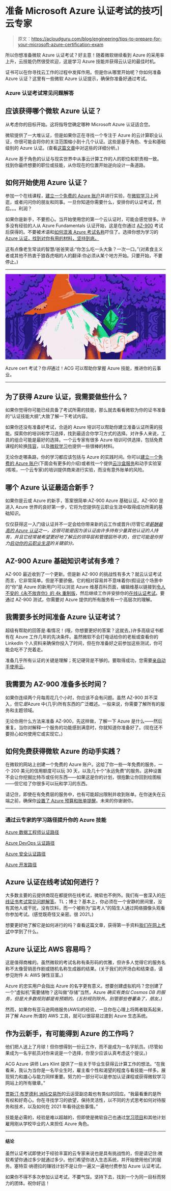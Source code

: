 # 准备 Microsoft Azure 认证考试的技巧|云专家

> 原文：<https://acloudguru.com/blog/engineering/tips-to-prepare-for-your-microsoft-azure-certification-exam>

所以你想准备微软 Azure 认证考试？好主意！随着微软继续看到 Azure 的采用率上升，云技能仍然很受欢迎，这是学习 Azure 技能并获得云认证的最佳时机。

证书可以在你寻找云工作的过程中发挥作用。但是你从哪里开始呢？你如何准备 Azure 认证？这里有一些微软 Azure 认证提示，确保你准备好通过考试。

### **Azure 认证考试常见问题解答**

## **应该获得哪个微软 Azure 认证？**

从考虑你的目标开始。这将指导您确定哪种 Microsoft Azure 认证适合您。

微软提供了一大堆认证，但是如果你正在寻找一个专注于 Azure 的云计算职业认证，你很可能会将你的关注范围缩小到十几个认证。这些是基于角色、专业和基础级别的 Azure 认证。(查看[这篇文章](https://acloudguru.com/blog/engineering/which-azure-certification-is-right-for-me)中对这些的详细分析。)

Azure 基于角色的认证与现实世界中从事云计算工作的人的职位和职责相一致。找到你最终想要的职位或技能，从你现在的位置开始逆向设计一条道路。

## **如何开始使用 Azure 认证？**

参加一个在线课程，[建立一个免费的 Azure 账户](https://www.youtube.com/watch?v=t-SgKyWLxsc)并进行实验，在[微软学习](https://docs.microsoft.com/en-us/learn/)上闲逛，或者问问你的朋友和同事。一旦你知道你需要什么，安排你的认证考试，然后。。。利润？

如果你是新手，不要担心。当开始使用您的第一个云认证时，可能会感觉很多。许多没有经验的人从 Azure Fundamentals 认证开始，这是在你通过 [AZ-900](https://acloudguru.com/course/az-900-microsoft-azure-fundamentals) 考试后获得的。不要被术语和[如何混淆 Azure 考试名称](https://acloudguru.com/blog/engineering/why-are-azure-exam-names-so-confusing)吓住了。选择你想为学习的 [Azure 认证，找到对你有用的材料，坚持到底。](https://acloudguru.com/blog/engineering/which-azure-certification-is-right-for-me)

这有点像老生常谈的智慧/爸爸笑话:“你怎么吃一头大象？一次一口。”(对素食主义者或其他不热衷于狼吞虎咽的人的翻译:你必须从某个地方开始。只要开始，不要停止。)

* * *

![Cloud Adventure](img/a312d94930ad6b6293401f6bb5f5286d.png)

Azure cert 考试？你*将*通过！ACG 可以帮助你掌握 Azure 技能，推进你的云事业。

* * *

## 为了获得 Azure 认证，我需要做些什么？

如果你觉得你可能已经具备了考试所需的技能，那么就去看看微软为你的证书准备的“认证技能大纲”,大致了解一下考试内容。

如果你还没有准备好考试，合适的 Azure 培训可以帮助你建立准备认证所需的技能。探索你的培训和学习选择，找到最适合你学习方式的选择。对许多人来说，工具的组合可能是最好的选择。一个云专家有很多 Azure 培训可供选择，包括免费课程的轮换[阵容](https://acloudguru.com/blog/news/whats-free-at-acg-january-and-february-2021)，以及[微软学习](https://docs.microsoft.com/en-us/learn/)也提供一些很棒的材料。

无论你走哪条路，你的学习都应该包括与 Azure 的实践时间。你可以[建立一个免费的 Azure 账户](https://www.youtube.com/watch?v=t-SgKyWLxsc)(下面会有更多的介绍)或者找一个提供[云沙盒服务](https://acloudguru.com/platform/cloud-sandbox-playgrounds)和动手实验室(咳咳，一个云专家)的培训提供商来进行实验，而没有意外账单的风险。

## **哪个 Azure 认证最适合新手？**

如果你是云或 Azure 的新手，答案很简单:AZ-900 Azure 基础认证。AZ-900 是进入 Azure 世界的良好第一步，它将为您提供在云职业生涯中取得成功所需的基础知识。

仅仅获得这一入门级认证并不一定会给你带来新的云工作或晋升(尽管它*是[薪酬最高的 Azure 认证](https://acloudguru.com/blog/engineering/what-are-the-top-paying-microsoft-azure-certifications)之一，这很可能是因为该认证由许多持有少量其他认证的人持有，并且它经常被希望更好地了解云的领导层和管理层所寻求)，但它可能是你努力[启动你的云职业生涯](https://acloudguru.com/blog/news/jump-start-your-cloud-career)的关键部分。*

## **AZ-900 Azure 基础知识考试有多难？**

AZ-900 最近收到了一个更新。但是新 AZ-900 的挑战性有多大？就云认证考试而言，它非常简单。但是不要骄傲。它的相对容易并不意味着你(假设这个场景中的“你”是 Azure 的新用户)可以浏览 Azure 维基百科页面，编辑维基以链接到[令人不安的《永不放弃你》的 4k 重制版](https://gizmodo.com/never-gonna-give-you-up-in-4k-is-an-eye-melting-way-t-1846297570)，然后继续工作并安排你的[在线认证考试](https://acloudguru.com/blog/engineering/online-cloud-certification-faqs-how-to-earn-certs-from-home)。要通过 AZ-900 测试，你需要对 Azure 提供的所有服务有一个高层次的理解。

## 我需要多长时间准备 Azure 认证考试？

超级有帮助的回答是:看情况！(哦，你想要更好的答案？这就去。)许多高级证书都有在 Azure 工作几年的先决条件。虽然微软不会打电话给你的老板或查看你的 LinkedIn 个人资料来确保你投入了时间，但在你准备好之前参加这些测试，你可能会吃不了兜着走。

准备几乎所有认证的关键是理解；死记硬背是不够的。要取得成功，您需要[亲自动手使用云](https://acloudguru.com/learn-by-doing)。

## 我需要为 AZ-900 准备多长时间？

如果你连续两个月每周花几个小时，你应该不会有问题。虽然 AZ-900 并不深入，但它*是*Azure 中(几乎)所有东西的广泛概述。一般来说，你需要了解所有的服务和主题领域。

无论你用什么方法来准备 AZ-900，先这样做，了解一下 Azure 是什么——然后重复。当你对解释一个服务的功能感到满意时，你就知道你准备好了。(现在还不要担心如何使用它或实现它。)

## **如何免费获得微软 Azure 的动手实践？**

在微软的网站上创建一个免费的 Azure 账户。这给了你一些一年免费的服务，一个 200 美元的信用额度可以玩 30 天，以及几十个“永远免费”的服务。这种设置不会让你挖掘比特币或任何东西——如果这是你的计划，很抱歉让你回到绘图板——但它给了你很多可以玩和学习的东西。

请记住，即使在有免费层的服务中，也有可能超出限制并收到账单。在你迷失在云端之前，确保你[设置了 Azure 预算和账单提醒](https://www.youtube.com/watch?v=mQYR7icumaU)。未来的你谢谢你。

* * *

### 通过云专家的学习路径提升你的 Azure 技能

[Azure 数据工程师认证路径](https://acloudguru.com/learning-paths/azure-data)

[Azure DevOps 认证路径](https://acloudguru.com/learning-paths/azure-devops)

[Azure 安全认证路径](https://acloudguru.com/learning-paths/azure-security)

[Azure 开发路径](https://acloudguru.com/learning-paths/azure-development)

## **Azure 认证在线考试如何进行？**

大多数主要的云提供商现在都提供在线考试，微软也不例外。我们有一套深入的[在线证书考试常见问题解答](https://acloudguru.com/blog/engineering/online-cloud-certification-faqs-how-to-earn-certs-from-home)。TL；博士？基本上，你必须在一个安静的房间里，没有其他人或干扰，没有饮料，而一个被称为“监考人”的陌生人通过网络摄像头观看你参加考试。(感觉既奇怪又亲密。很 2021。)

想要更好地了解它是如何进行的吗？查看这篇文章，获得第一手资料[我们在网上考试](https://acloudguru.com/blog/engineering/aws-online-cert-exam-tips)中学到了什么。

## **Azure 认证比 AWS 容易吗？**

这是值得商榷的。虽然微软的考试名称有条形码的优雅，但许多人觉得它的服务名称不太像营销恶作剧或随机名称生成器的结果。(关于我们的开场白和结束语，请参见附件 A: AWS 弹性豆茎。)

Azure 的忠实用户会指出 Azure 的名字更有意义。想要创建虚拟机吗？您创建了一个“虚拟机”需要储物？这叫做“存储”当然，Azure *确实有类似 Cosmos DB 的服务，但是大多数规则都是有预期的。(五秒规则除外。别管那些卷薯条了，朋友。)*

然而，如果你有亚马逊网络服务(AWS)的经验，一旦你在心理上将两者联系起来，并了解 Azure 所谓的 AWS 工具，就可以很容易过渡到 Azure 生态系统。

## 作为云新手，有可能得到 Azure 的工作吗？

他们把人送上了月球！但你想得到一份云工作，而不是成为一名宇航员。(尽管如果成为一名宇航员对你来说是一个选择，你至少应该认真考虑这个提议。)

ACG Azure 讲师 Lars Klint 提供了一些关于毕业生获得云计算工作的想法。“在我看来，我认为当你是一名毕业生时，雇主看个性和渴望的程度与看技能一样多。展现努力和雄心与能力同样重要。努力的一部分可以是参加认证课程或获得微软学习网站上的所有徽章。”

[贾斯汀·布罗德利](https://twitter.com/jbrodley),[洲际交易所](https://www.intercontinentalexchange.com)的云运营副总裁也有类似的回应。“我最看重的是所有权和好奇心。你在寻找学习的欲望，保持灵活性，以不同的方式思考如何对待服务和技术，以及如何在 2021 年看待这些事情。”

技能是必需的，经验是难以超越的，但即使是微软自己也通过[学习项目](https://www.microsoft.com/en-ie/earlycareers/aspire-program)和其他计划雇用刚从学校毕业的人来担任 Azure 角色。

* * *

#### 结论

虽然认证考试即使对于经验丰富的云专家来说也是具有挑战性的，但是请记住:微软希望你通过多少就通过多少。他们希望你进入生态系统，并开始使用他们的服务。塞特亚·纳德拉的赚钱计划不是让你一遍又一遍地付费参加 Azure 认证考试。

如果你不得不多次参加认证考试，不要气馁。坚持下去，找到一个为同一目标而努力的团体。祝你好运！